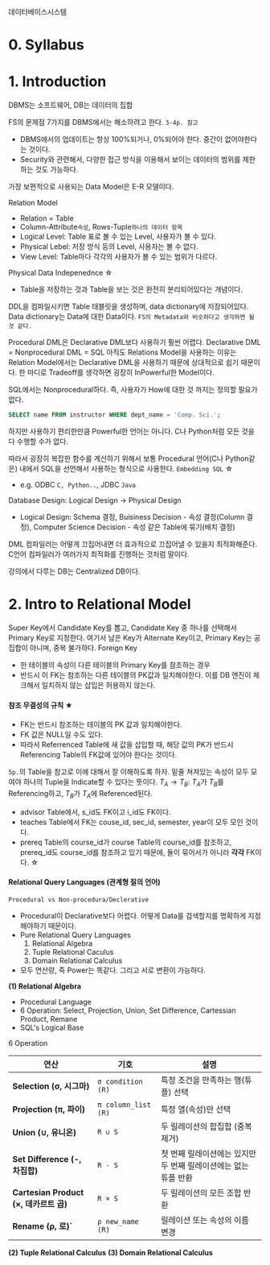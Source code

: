 데이터베이스시스템

# 0. Syllabus

# 1. Introduction

DBMS는 소프트웨어, DB는 데이터의 집합

FS의 문제점 7가지를 DBMS에서는 해소하려고 한다. `3-4p. 참고`
- DBMS에서의 업데이트는 항상 100%되거나, 0%되어야 한다. 중간이 없어야한다는 것이다.
- Security와 관련해서, 다양한 접근 방식을 이용해서 보이는 데이터의 범위를 제한하는 것도 가능하다.

가장 보편적으로 사용되는 Data Model은 E-R 모델이다.

Relation Model
- Relation = Table
- Column-Attribute`속성`, Rows-Tuple`하나의 데이터 항목`
- Logical Level: Table 표로 볼 수 있는 Level, 사용자가 볼 수 있다.
- Physical Lebel: 저장 방식 등의 Level, 사용자는 볼 수 없다.
- View Level: Table마다 각각의 사용자가 볼 수 있는 범위가 다르다.

Physical Data Indepenednce ☆
- Table을 저장하는 것과 Table을 보는 것은 완전히 분리되어있다는 개념이다.

DDL을 컴파일시키면 Table 태블릿을 생성하며, data dictionary에 저장되어있다.
Data dictionary는 Data에 대한 Data이다. `FS의 Metadata와 비슷하다고 생각하면 될 것 같다.`

Procedural DML은 Declarative DML보다 사용하기 훨씬 어렵다.
Declarative DML = Nonprocedural DML = SQL
아직도 Relations Model을 사용하는 이유는 Relation Model에서는 Declarative DML을 사용하기 때문에 상대적으로 쉽기 때문이다. 한 마디로 Tradeoff를 생각하면 굉장히 InPowerful한 Model이다.

SQL에서는 Nonprocedural하다. 즉, 사용자가 How에 대한 것 까지는 정의할 필요가 없다.
```sql
SELECT name FROM instructor WHERE dept_name = 'Comp. Sci.';
```
하지만 사용하기 편리한만큼 Powerful한 언어는 아니다.
C나 Python처럼 모든 것을 다 수행할 수가 없다.

따라서 굉장히 복잡한 함수를 계산하기 위해서 보통 Procedural 언어(C나 Python같은) 내에서 SQL을 선언해서 사용하는 형식으로 사용한다. `Embedding SQL` ☆
- e.g. ODBC `C, Python..`, JDBC `Java`

Database Design: Logical Design -> Physical Design
- Logical Design: Schema 결정, Buisiness Decision - 속성 결정(Column 결정), Computer Science Decision - 속성 같은 Table에 묶기(배치 결정)

DML 컴파일러는 어떻게 끄집어내면 더 효과적으로 끄집어낼 수 있을지 최적화해준다. C언어 컴파일러가 여러가지 최적화를 진행하는 것처럼 말이다.

강의에서 다루는 DB는 Centralized DB이다.

# 2. Intro to Relational Model

Super Key에서 Candidate Key를 뽑고,
Candidate Key 중 하나를 선택해서 Primary Key로 지정한다.
여기서 남은 Key가 Alternate Key이고, Primary Key는 공집합이 아니며, 중복 불가하다.
Foreign Key
- 한 테이블의 속성이 다른 테이블의 Primary Key를 참조하는 경우
- 반드시 이 FK는 참조하는 다른 테이블의 PK값과 일치해야한다. 이를 DB 엔진이 체크해서 일치하지 않는 삽입은 허용하지 않는다.

#### 참조 무결성의 규칙 ★
- FK는 반드시 참조하는 테이블의 PK 값과 일치해야한다.
- FK 값은 NULL일 수도 있다.
- 따라서 Referrenced Table에 새 값을 삽입할 때, 해당 값의 PK가 반드시 Referencing Table의 FK값에 있어야 한다는 것이다.

`5p.`의 Table을 참고로 이에 대해서 잘 이해하도록 하자.
밑줄 쳐져있는 속성이 모두 모여야 하나의 Tuple을 Indicate할 수 있다는 뜻이다.
$T_A\rightarrow T_B$: $T_A$가 $T_B$를 Referencing하고, $T_B$가 $T_A$에 Referenced된다.
- advisor Table에서, s_id도 FK이고 i_id도 FK이다.
- teaches Table에서 FK는 couse_id, sec_id, semester, year이 모두 모인 것이다.
- prereq Table의 course_id가 course Table의 course_id를 참조하고, prereq_id도 course_id를 참조하고 있기 때문에, 둘이 묶어서가 아니라 **각각** FK이다. ☆

#### Relational Query Languages (관계형 질의 언어)
```
Procedural vs Non-procedura/Declerative
```
- Procedural이 Declarative보다 어렵다. 어떻게 Data를 검색할지를 명확하게 지정해야하기 때문이다.
- Pure Relational Query Languages
	1. Relational Algebra
	2. Tuple Relational Caculus
	3. Domain Relational Calculus
- 모두 연산량, 즉 Power는 똑같다. 그리고 서로 변환이 가능하다.

**(1) Relational Algebra**
- Procedural Language
- 6 Operation: Select, Projection, Union, Set Difference, Cartessian Product, Remane
- SQL's Logical Base

6 Operation

| 연산                                | 기호                  | 설명                                   |
| --------------------------------- | ------------------- | ------------------------------------ |
| **Selection (σ, 시그마)**            | `σ condition (R)`   | 특정 조건을 만족하는 행(튜플) 선택                 |
| **Projection (π, 파이)**            | `π column_list (R)` | 특정 열(속성)만 선택                         |
| **Union (∪, 유니온)**                | `R ∪ S`             | 두 릴레이션의 합집합 (중복 제거)                  |
| **Set Difference (-, 차집합)**       | `R - S`             | 첫 번째 릴레이션에는 있지만 두 번째 릴레이션에는 없는 튜플 반환 |
| **Cartesian Product (×, 데카르트 곱)** | `R × S`             | 두 릴레이션의 모든 조합 반환                     |
| **Rename (ρ, 로)`**                | `ρ new_name (R)`    | 릴레이션 또는 속성의 이름 변경                    |


**(2) Tuple Relational Calculus**
**(3) Domain Relational Calculus**


